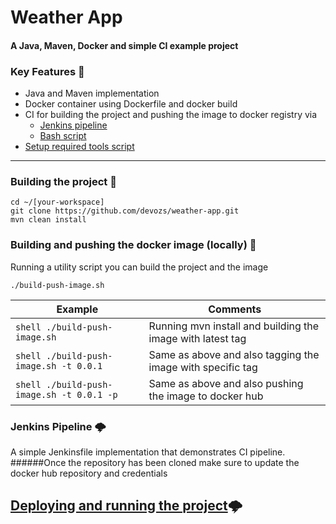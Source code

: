 # Weather App
#### A Java, Maven, Docker and simple CI example project

### Key Features 🔑

- Java and Maven implementation
- Docker container using Dockerfile and docker build
- CI for building the project and pushing the image to docker registry via 
  - [Jenkins pipeline](https://www.google.com)
  - [Bash script](https://www.google.com)
- [Setup required tools script](https://www.google.com)

---

### Building the project 🚪

    cd ~/[your-workspace]
    git clone https://github.com/devozs/weather-app.git
    mvn clean install

### Building and pushing the docker image (locally) 🚪
Running a utility script you can build the project and the image
```shell
./build-push-image.sh
```
| Example                                       | Comments           
| ----------------------------------------------|-----------------------------------------------------------------------|
| ```shell ./build-push-image.sh```             | Running mvn install and building the image with latest tag
| ```shell ./build-push-image.sh -t 0.0.1```    | Same as above and also tagging the image with specific tag
| ```shell ./build-push-image.sh -t 0.0.1 -p``` | Same as above and also pushing the image to docker hub

### Jenkins Pipeline 🌩️
A simple Jenkinsfile implementation that demonstrates CI pipeline.
######Once the repository has been cloned make sure to update the docker hub repository and credentials

## [Deploying and running the project](https://www.google.com)🌩️